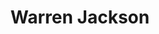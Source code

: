 ---
title: Warren Jackson
name: Warren Jackson
name-sort: Jackson, Warren
totals:
- event: Brier
  games: 0
  wins: 0
  losses: 0
- event: Trials (Men)
  games: 0
  wins: 0
  losses: 0
years:
- year: 2008
  event: Brier
  team: SK
  position: Alternate
- year: 2009
  event: Trials (Men)
  team: SIMM
  position: Alternate
vs: 
---